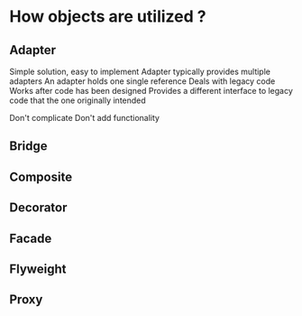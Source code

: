 # How objects are utilized ?

## Adapter
Simple solution, easy to implement
Adapter typically provides multiple adapters
An adapter holds one single reference
Deals with legacy code
Works after code has been designed
Provides a different interface to legacy code that the one originally intended

Don't complicate
Don't add functionality

## Bridge

## Composite

## Decorator

## Facade

## Flyweight

## Proxy
